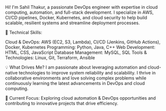 Hi! I'm Sahil Thakur, a passionate DevOps engineer with expertise in cloud computing, automation, and full-stack development. I specialize in AWS, CI/CD pipelines, Docker, Kubernetes, and cloud security to help build scalable, resilient systems and streamline deployment processes.

🔹 Technical Skills:

Cloud & DevOps: AWS (EC2, S3, Lambda), CI/CD (Jenkins, GitHub Actions), Docker, Kubernetes
Programming: Python, Java, C++
Web Development: HTML, CSS, JavaScript
Database Management: MySQL, SQL
Tools & Technologies: Linux, Git, Terraform, Ansible

💡 What Drives Me?
I am passionate about leveraging automation and cloud-native technologies to improve system reliability and scalability. I thrive in collaborative environments and love solving complex problems while continuously learning the latest advancements in DevOps and cloud computing.

🎯 Current Focus:
Exploring cloud automation & DevOps opportunities and contributing to innovative projects that drive efficiency.



